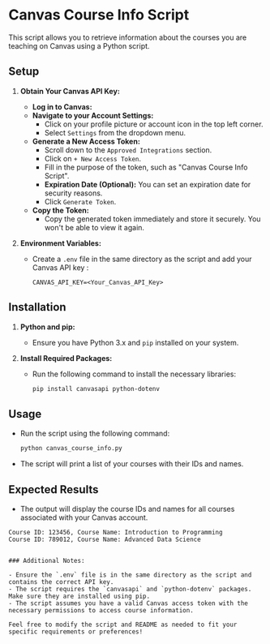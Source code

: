 # Canvas Course Info Script

This script allows you to retrieve information about the courses you are teaching on Canvas using a Python script.

## Setup

1. **Obtain Your Canvas API Key:**
   - **Log in to Canvas:**
   - **Navigate to your Account Settings:**
     - Click on your profile picture or account icon in the top left corner.
     - Select `Settings` from the dropdown menu.
   - **Generate a New Access Token:**
     - Scroll down to the `Approved Integrations` section.
     - Click on `+ New Access Token`.
     - Fill in the purpose of the token, such as "Canvas Course Info Script".
     - **Expiration Date (Optional):** You can set an expiration date for security reasons.
     - Click `Generate Token`.
   - **Copy the Token:**
     - Copy the generated token immediately and store it securely. You won't be able to view it again.

2. **Environment Variables:**
   - Create a `.env` file in the same directory as the script and add your Canvas API key :
     ```plaintext
     CANVAS_API_KEY=<Your_Canvas_API_Key>
     ```

## Installation

1. **Python and pip:**
   - Ensure you have Python 3.x and `pip` installed on your system.

2. **Install Required Packages:**
   - Run the following command to install the necessary libraries:
     ```bash
     pip install canvasapi python-dotenv
     ```

## Usage

- Run the script using the following command:
  ```bash
  python canvas_course_info.py
  ```
- The script will print a list of your courses with their IDs and names.

## Expected Results

- The output will display the course IDs and names for all courses associated with your Canvas account.
  
```plaintext
Course ID: 123456, Course Name: Introduction to Programming
Course ID: 789012, Course Name: Advanced Data Science
```
```

### Additional Notes:

- Ensure the `.env` file is in the same directory as the script and contains the correct API key.
- The script requires the `canvasapi` and `python-dotenv` packages. Make sure they are installed using pip.
- The script assumes you have a valid Canvas access token with the necessary permissions to access course information.

Feel free to modify the script and README as needed to fit your specific requirements or preferences!